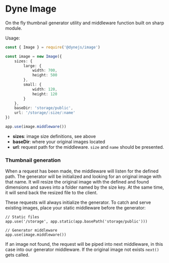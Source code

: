# Dyne Image

On the fly thumbnail generator utility and middleware function built on sharp module. 

Usage:

```ts
const { Image } = require('@dynejs/image')

const image = new Image({
    sizes: {
        large: {
            width: 700,
            height: 500
        },
        small: {
            width: 120,
            height: 120
        }
    },
    baseDir: 'storage/public',
    url: '/storage/:size/:name'
})

app.use(image.middleware())
```
- **sizes**: image size definitions, see above
- **baseDir**: where your original images located
- **url**: request path for the middleware. `size` and `name` should be presented.

### Thumbnail generation
When a request has been made, the middleware will listen for the defined path. 
The generator will be initialized and looking for an original image with that name.
It will resize the original image with the defined and found dimensions and saves
into a folder named by the size key. At the same time, it will send back the resized file
to the client.

These requests will always initialize the generator. To catch and serve existing images, 
place your static middleware before the generator:

```
// Static files
app.use('/storage', app.static(app.basePath('storage/public')))

// Generator middleware
app.use(image.middleware())  
```

If an image not found, the request will be piped into next middleware, in this case
into our generator middleware.
If the original image not exists `next()` gets called.
